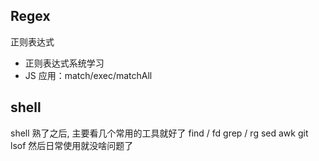 ## Regex
正则表达式
* 正则表达式系统学习
* JS 应用：match/exec/matchAll

## shell
shell 熟了之后, 主要看几个常用的工具就好了
find / fd
grep / rg
sed
awk
git
lsof
然后日常使用就没啥问题了
